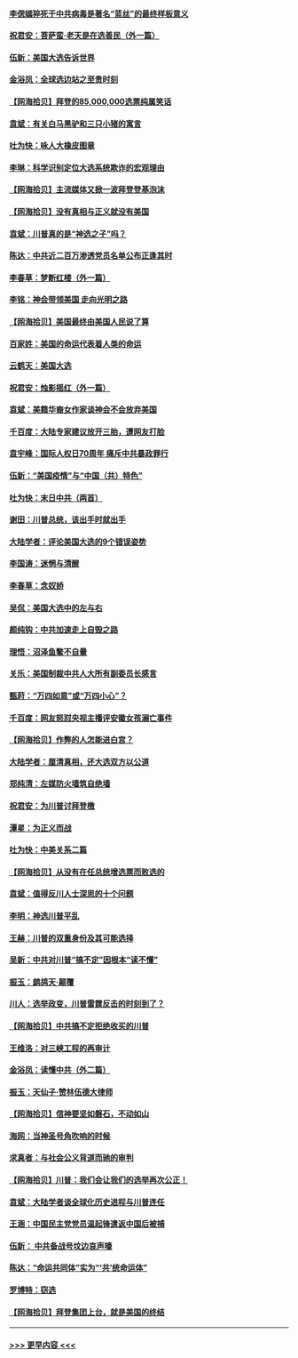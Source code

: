 #### [李偲嫣猝死于中共病毒是著名“蓝丝”的最终样板意义](../pages/nsc993/n12628812.md?t=12181051) 
#### [祝君安：菩萨蛮·老天是在选善民（外一篇）](../pages/nsc993/n12628793.md?t=12181051) 
#### [伍新：美国大选告诉世界](../pages/nsc993/n12628768.md?t=12181051) 
#### [金浴凤：全球选边站之至贵时刻](../pages/nsc993/n12627318.md?t=12181051) 
#### [【网海拾贝】拜登的85,000,000选票纯属笑话](../pages/nsc993/n12626569.md?t=12181051) 
#### [袁斌：有关白马黑驴和三只小猪的寓言](../pages/nsc993/n12626198.md?t=12181051) 
#### [吐为快：咏人大橡皮图章](../pages/nsc993/n12624470.md?t=12181051) 
#### [李琳：科学识别定位大选系统欺诈的宏观理由](../pages/nsc993/n12624340.md?t=12181051) 
#### [【网海拾贝】主流媒体又掀一波拜登登基泡沫](../pages/nsc993/n12624000.md?t=12181051) 
#### [【网海拾贝】没有真相与正义就没有美国](../pages/nsc993/n12621885.md?t=12181051) 
#### [袁斌：川普真的是“神选之子”吗？](../pages/nsc993/n12621749.md?t=12181051) 
#### [陈达：中共近二百万渗透党员名单公布正逢其时](../pages/nsc993/n12620870.md?t=12181051) 
#### [李春草：梦断红楼（外一篇）](../pages/nsc993/n12619122.md?t=12181051) 
#### [李铭：神会带领美国 走向光明之路](../pages/nsc993/n12618584.md?t=12181051) 
#### [【网海拾贝】美国最终由美国人民说了算](../pages/nsc993/n12617255.md?t=12181051) 
#### [百家姓：美国的命运代表着人类的命运](../pages/nsc993/n12615838.md?t=12181051) 
#### [云鹤天：美国大选](../pages/nsc993/n12615994.md?t=12181051) 
#### [祝君安：烛影摇红（外一篇）](../pages/nsc993/n12615975.md?t=12181051) 
#### [袁斌：美籍华裔女作家谈神会不会放弃美国](../pages/nsc993/n12615263.md?t=12181051) 
#### [千百度：大陆专家建议放开三胎，遭网友打脸](../pages/nsc993/n12614456.md?t=12181051) 
#### [袁宇峰：国际人权日70周年 痛斥中共暴政罪行](../pages/nsc993/n12611965.md?t=12181051) 
#### [伍新：“美国疫情”与“中国（共）特色”](../pages/nsc993/n12611463.md?t=12181051) 
#### [吐为快：末日中共（两首）](../pages/nsc993/n12611461.md?t=12181051) 
#### [谢田：川普总统，该出手时就出手](../pages/nsc993/n12610905.md?t=12181051) 
#### [大陆学者：评论美国大选的9个错误姿势](../pages/nsc993/n12609586.md?t=12181051) 
#### [李国涛：迷惘与清醒](../pages/nsc993/n12607532.md?t=12181051) 
#### [李春草：念奴娇](../pages/nsc993/n12607083.md?t=12181051) 
#### [吴侃：美国大选中的左与右](../pages/nsc993/n12607054.md?t=12181051) 
#### [颜纯钩：中共加速走上自毁之路](../pages/nsc993/n12606473.md?t=12181051) 
#### [理悟：沼泽鱼鳖不自量](../pages/nsc993/n12606454.md?t=12181051) 
#### [关乐：美国制裁中共人大所有副委员长感言](../pages/nsc993/n12606442.md?t=12181051) 
#### [甄莳：“万四如意”或“万四小心”？](../pages/nsc993/n12606091.md?t=12181051) 
#### [千百度：网友怒怼央视主播评安徽女孩溺亡事件](../pages/nsc993/n12605370.md?t=12181051) 
#### [【网海拾贝】作弊的人怎能进白宫？](../pages/nsc993/n12603546.md?t=12181051) 
#### [大陆学者：厘清真相，还大选双方以公道](../pages/nsc993/n12603475.md?t=12181051) 
#### [郑纯清：左媒防火墙筑自绝墙](../pages/nsc993/n12602226.md?t=12181051) 
#### [祝君安：为川普讨拜登檄](../pages/nsc993/n12602199.md?t=12181051) 
#### [潭星：为正义而战](../pages/nsc993/n12600926.md?t=12181051) 
#### [吐为快：中美关系二篇](../pages/nsc993/n12600908.md?t=12181051) 
#### [【网海拾贝】从没有在任总统增选票而败选的](../pages/nsc993/n12600435.md?t=12181051) 
#### [袁斌：值得反川人士深思的十个问题](../pages/nsc993/n12600332.md?t=12181051) 
#### [李明：神选川普平乱](../pages/nsc993/n12599751.md?t=12181051) 
#### [王赫：川普的双重身份及其可能选择](../pages/nsc993/n12599723.md?t=12181051) 
#### [吴新：中共对川普“搞不定”因根本“读不懂”](../pages/nsc993/n12599502.md?t=12181051) 
#### [振玉：鹧鸪天‧颠覆](../pages/nsc993/n12599494.md?t=12181051) 
#### [川人：选举政变，川普雷霆反击的时刻到了？](../pages/nsc993/n12599291.md?t=12181051) 
#### [【网海拾贝】中共搞不定拒绝收买的川普](../pages/nsc993/n12598955.md?t=12181051) 
#### [王维洛：对三峡工程的再审计](../pages/nsc993/n12598436.md?t=12181051) 
#### [金浴凤：读懂中共（外二篇）](../pages/nsc993/n12597943.md?t=12181051) 
#### [振玉：天仙子‧赞林伍德大律师](../pages/nsc993/n12597929.md?t=12181051) 
#### [【网海拾贝】信神要坚如磐石，不动如山](../pages/nsc993/n12597901.md?t=12181051) 
#### [海网：当神圣号角吹响的时候](../pages/nsc993/n12595891.md?t=12181051) 
#### [求真者：与社会公义背道而驰的审判](../pages/nsc993/n12595868.md?t=12181051) 
#### [【网海拾贝】川普：我们会让我们的选举再次公正！](../pages/nsc993/n12594930.md?t=12181051) 
#### [袁斌：大陆学者谈全球化历史进程与川普连任](../pages/nsc993/n12594690.md?t=12181051) 
#### [王涵：中国民主党党员温起锋遣返中国后被捕](../pages/nsc993/n12594540.md?t=12181051) 
#### [伍新： 中共备战号坟边哀声嚎](../pages/nsc993/n12593086.md?t=12181051) 
#### [陈达：“命运共同体”实为“‘共’统命运体”](../pages/nsc993/n12590865.md?t=12181051) 
#### [罗博特：窃选](../pages/nsc993/n12590619.md?t=12181051) 
#### [【网海拾贝】拜登集团上台，就是美国的终结](../pages/nsc993/n12589725.md?t=12181051) 

----
#### [ >>> 更早内容 <<< ](../indexes/nsc993-earlier.md)
